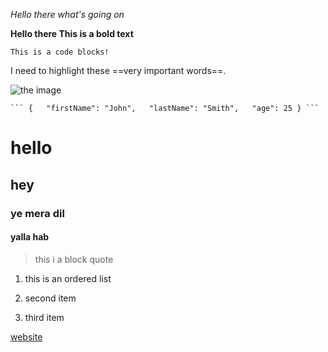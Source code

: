 *Hello there what's going on*

**Hello there This is a bold text**

`This is a code blocks!`

I need to highlight these ==very important words==.

![the image](file:///C:/Users/arnob/Pictures/xc.PNG?msec=1647785710218)

` ``` {   "firstName": "John",   "lastName": "Smith",   "age": 25 } ``` `

# hello

## hey

### ye mera dil

#### yalla hab

> this i a block quote

1. this is an ordered list
  
2. second item
  
3. third item
  

[website](https://www.markdownguide.org/cheat-sheet/)
